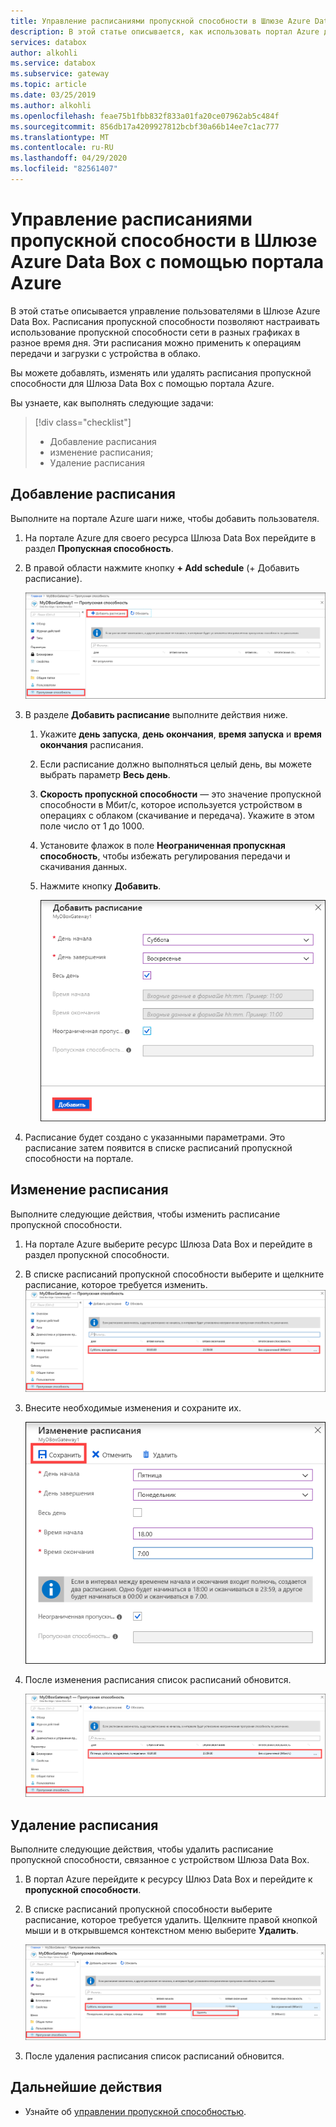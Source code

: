 ```yaml
---
title: Управление расписаниями пропускной способности в Шлюзе Azure Data Box | Документация Майкрософт
description: В этой статье описывается, как использовать портал Azure для управления расписаниями пропускной способности в Шлюзе Azure Data Box.
services: databox
author: alkohli
ms.service: databox
ms.subservice: gateway
ms.topic: article
ms.date: 03/25/2019
ms.author: alkohli
ms.openlocfilehash: feae75b1fbb832f833a01fa20ce07962ab5c484f
ms.sourcegitcommit: 856db17a4209927812bcbf30a66b14ee7c1ac777
ms.translationtype: MT
ms.contentlocale: ru-RU
ms.lasthandoff: 04/29/2020
ms.locfileid: "82561407"
---
```

# <a name="use-the-azure-portal-to-manage-bandwidth-schedules-on-your-azure-data-box-gateway"></a>Управление расписаниями пропускной способности в Шлюзе Azure Data Box с помощью портала Azure  

В этой статье описывается управление пользователями в Шлюзе Azure Data Box. Расписания пропускной способности позволяют настраивать использование пропускной способности сети в разных графиках в разное время дня. Эти расписания можно применить к операциям передачи и загрузки с устройства в облако. 

Вы можете добавлять, изменять или удалять расписания пропускной способности для Шлюза Data Box с помощью портала Azure.

Вы узнаете, как выполнять следующие задачи:

> [!div class="checklist"]
> * Добавление расписания
> * изменение расписания;
> * Удаление расписания 


## <a name="add-a-schedule"></a>Добавление расписания

Выполните на портале Azure шаги ниже, чтобы добавить пользователя.

1. На портале Azure для своего ресурса Шлюза Data Box перейдите в раздел **Пропускная способность**.
2. В правой области нажмите кнопку **+ Add schedule** (+ Добавить расписание).

    ![Нажатие кнопки "Добавить пользователя"](media/data-box-gateway-manage-bandwidth-schedules/add-schedule-1.png)

3. В разделе **Добавить расписание** выполните действия ниже. 

   1. Укажите **день запуска**, **день окончания**, **время запуска** и **время окончания** расписания. 
   2. Если расписание должно выполняться целый день, вы можете выбрать параметр **Весь день**. 
   3. **Скорость пропускной способности** — это значение пропускной способности в Мбит/с, которое используется устройством в операциях с облаком (скачивание и передача). Укажите в этом поле число от 1 до 1000. 
   4. Установите флажок в поле **Неограниченная пропускная способность**, чтобы избежать регулирования передачи и скачивания данных. 
   5. Нажмите кнопку **Добавить**.

      ![Нажатие кнопки "Добавить пользователя"](media/data-box-gateway-manage-bandwidth-schedules/add-schedule-2.png)

3. Расписание будет создано с указанными параметрами. Это расписание затем появится в списке расписаний пропускной способности на портале.


## <a name="edit-schedule"></a>Изменение расписания

Выполните следующие действия, чтобы изменить расписание пропускной способности. 

1. На портале Azure выберите ресурс Шлюза Data Box и перейдите в раздел пропускной способности. 
2. В списке расписаний пропускной способности выберите и щелкните расписание, которое требуется изменить.
    ![Изменение пользователя](media/data-box-gateway-manage-bandwidth-schedules/modify-schedule-1.png)

3. Внесите необходимые изменения и сохраните их.

    ![Изменение пользователя](media/data-box-gateway-manage-bandwidth-schedules/modify-schedule-2.png)

4. После изменения расписания список расписаний обновится.

    ![Изменение пользователя](media/data-box-gateway-manage-bandwidth-schedules/modify-schedule-3.png)


## <a name="delete-a-schedule"></a>Удаление расписания

Выполните следующие действия, чтобы удалить расписание пропускной способности, связанное с устройством Шлюза Data Box.

1. В портал Azure перейдите к ресурсу Шлюз Data Box и перейдите к **пропускной способности**.  

2. В списке расписаний пропускной способности выберите расписание, которое требуется удалить. Щелкните правой кнопкой мыши и в открывшемся контекстном меню выберите **Удалить**. 

   ![Удаление пользователя](media/data-box-gateway-manage-bandwidth-schedules/delete-schedule-1.png)

3.  После удаления расписания список расписаний обновится.



## <a name="next-steps"></a>Дальнейшие действия

- Узнайте об [управлении пропускной способностью](data-box-gateway-manage-bandwidth-schedules.md). 
